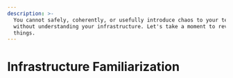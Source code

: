 ```yaml
---
description: >-
  You cannot safely, coherently, or usefully introduce chaos to your testing
  without understanding your infrastructure. Let's take a moment to review some
  things.
---
```


# Infrastructure Familiarization


